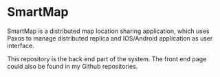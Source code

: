 SmartMap 
========
SmartMap is a distributed map location sharing application, which uses Paxos to manage distributed replica and IOS/Android application as user interface. 

This repository is the back end part of the system. The front end page could also be found in my Github repositories.
